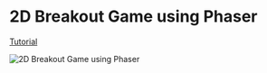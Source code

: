 # 2D Breakout Game using Phaser

[Tutorial](https://developer.mozilla.org/en-US/docs/Games/Tutorials/2D_breakout_game_Phaser)

![2D Breakout Game using Phaser](https://developer.mozilla.org/en-US/docs/Games/Tutorials/2D_breakout_game_Phaser/mdn-breakout-phaser.png)
